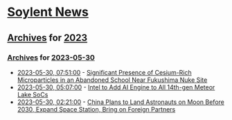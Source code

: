 # [Soylent News](../../../README.md)

## [Archives](../../index.md) for [2023](../index.md)

### [Archives](../../index.md) for [2023-05-30](index.md)

* [2023-05-30, 07:51:00](https://soylentnews.org/article.pl?sid=23/05/29/1616234&from=rss) - [Significant Presence of Cesium-Rich Microparticles in an Abandoned School Near Fukushima Nuke Site](https://soylentnews.org/article.pl?sid=23/05/29/1616234&from=rss)
* [2023-05-30, 05:07:00](https://soylentnews.org/article.pl?sid=23/05/29/1610217&from=rss) - [Intel to Add AI Engine to All 14th-gen Meteor Lake SoCs](https://soylentnews.org/article.pl?sid=23/05/29/1610217&from=rss)
* [2023-05-30, 02:21:00](https://soylentnews.org/article.pl?sid=23/05/29/163219&from=rss) - [China Plans to Land Astronauts on Moon Before 2030, Expand Space Station, Bring on Foreign Partners](https://soylentnews.org/article.pl?sid=23/05/29/163219&from=rss)
